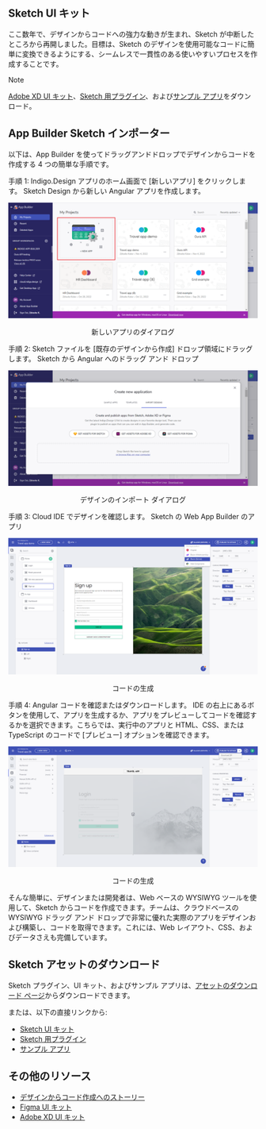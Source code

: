 ## Sketch UI キット

ここ数年で、デザインからコードへの強力な動きが生まれ、Sketch が中断したところから再開しました。目標は、Sketch のデザインを使用可能なコードに簡単に変換できるようにする、シームレスで一貫性のある使いやすいプロセスを作成することです。

> [!NOTE]
> [Adobe XD UI キット](https://dl.infragistics.com/products/Infragistics/Indigo.Design/ABECAC7231EE434C8CD3DC619BE6F75B/Infragistics_IndigoDesign_UI_Kit.zip)、[Sketch 用プラグイン](https://dl.infragistics.com/products/Infragistics/Indigo.Design/9EB45F5BB4B3442F8B4CECB3EB403063/Infragistics_IndigoDesign_Sketch_Plugin.zip)、および[サンプル アプリ](https://dl.infragistics.com/products/Infragistics/Indigo.Design/Samples/Infragistics_IndigoDesign_Sample_Apps.zip)をダウンロード。

## App Builder Sketch インポーター
以下は、App Builder を使ってドラッグアンドドロップでデザインからコードを作成する 4 つの簡単な手順です。

手順 1: Indigo.Design アプリのホーム画面で [新しいアプリ] をクリックします。
Sketch Design から新しい Angular アプリを作成します。

<img class="box-shadow" src="../images/new-app-dialog.PNG" />
<p style="width: 100%; text-align:center;">新しいアプリのダイアログ</p>

手順 2: Sketch ファイルを [既存のデザインから作成] ドロップ領域にドラッグします。
Sketch から Angular へのドラッグ アンド ドロップ

<img class="box-shadow" src="../images/import-designs-dialog.PNG" />
<p style="width: 100%; text-align:center;">デザインのインポート ダイアログ</p>

手順 3: Cloud IDE でデザインを確認します。
Sketch の Web App Builder のアプリ

<img class="box-shadow" src="../images/generate-code.PNG" />
<p style="width: 100%; text-align:center;">コードの生成</p>

手順 4: Angular コードを確認またはダウンロードします。
IDE の右上にあるボタンを使用して、アプリを生成するか、アプリをプレビューしてコードを確認するかを選択できます。こちらでは、実行中のアプリと HTML、CSS、または TypeScript のコードで [プレビュー] オプションを確認できます。

<img class="box-shadow" src="../images/download-project.PNG" />
<p style="width: 100%; text-align:center;">コードの生成</p>


そんな簡単に、デザインまたは開発者は、Web ベースの WYSIWYG ツールを使用して、Sketch からコードを作成できます。チームは、クラウドベースの WYSIWYG ドラッグ アンド ドロップで非常に優れた実際のアプリをデザインおよび構築し、コードを取得できます。これには、Web レイアウト、CSS、およびデータさえも完備しています。

## Sketch アセットのダウンロード 

Sketch プラグイン、UI キット、およびサンプル アプリは、[アセットのダウンロード ページ](https://cloud.indigo.design/resources/sketch)からダウンロードできます。

または、以下の直接リンクから:
- [Sketch UI キット](https://dl.infragistics.com/products/Infragistics/Indigo.Design/ABECAC7231EE434C8CD3DC619BE6F75B/Infragistics_IndigoDesign_UI_Kit.zip)
- [Sketch 用プラグイン](https://dl.infragistics.com/products/Infragistics/Indigo.Design/9EB45F5BB4B3442F8B4CECB3EB403063/Infragistics_IndigoDesign_Sketch_Plugin.zip)
- [サンプル アプリ](https://dl.infragistics.com/products/Infragistics/Indigo.Design/Samples/Infragistics_IndigoDesign_Sample_Apps.zip)

## その他のリソース

<div class="divider--half"></div>

* [デザインからコード作成へのストーリー](../design-to-code-story.md)
* [Figma UI キット](figma.md)
* [Adobe XD UI キット](adobe-xd.md)
